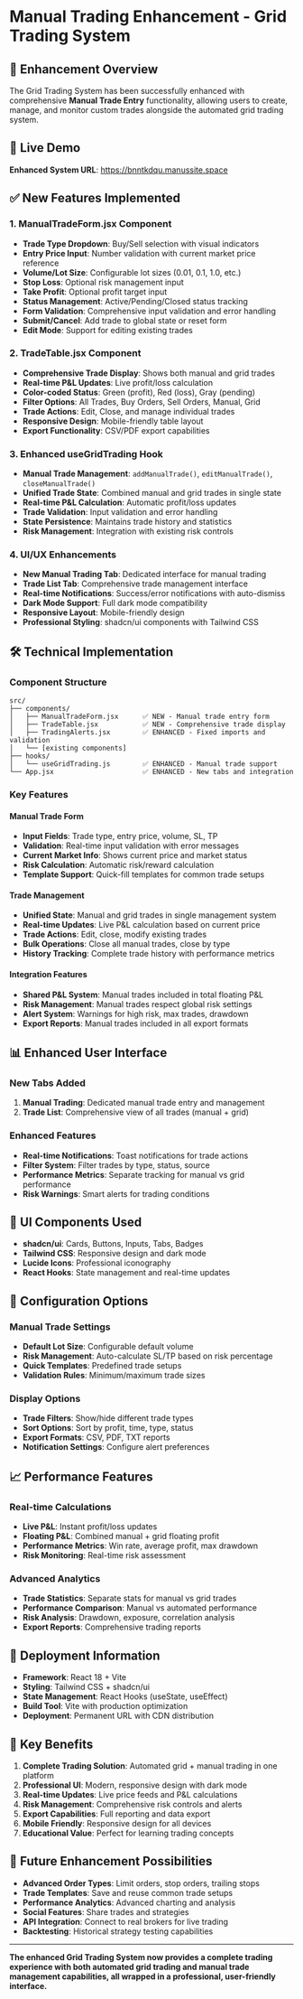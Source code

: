 # Manual Trading Enhancement - Grid Trading System

## 🎯 Enhancement Overview

The Grid Trading System has been successfully enhanced with comprehensive **Manual Trade Entry** functionality, allowing users to create, manage, and monitor custom trades alongside the automated grid trading system.

## 🚀 **Live Demo**
**Enhanced System URL**: https://bnntkdqu.manussite.space

## ✅ **New Features Implemented**

### 1. **ManualTradeForm.jsx Component**
- **Trade Type Dropdown**: Buy/Sell selection with visual indicators
- **Entry Price Input**: Number validation with current market price reference
- **Volume/Lot Size**: Configurable lot sizes (0.01, 0.1, 1.0, etc.)
- **Stop Loss**: Optional risk management input
- **Take Profit**: Optional profit target input
- **Status Management**: Active/Pending/Closed status tracking
- **Form Validation**: Comprehensive input validation and error handling
- **Submit/Cancel**: Add trade to global state or reset form
- **Edit Mode**: Support for editing existing trades

### 2. **TradeTable.jsx Component**
- **Comprehensive Trade Display**: Shows both manual and grid trades
- **Real-time P&L Updates**: Live profit/loss calculation
- **Color-coded Status**: Green (profit), Red (loss), Gray (pending)
- **Filter Options**: All Trades, Buy Orders, Sell Orders, Manual, Grid
- **Trade Actions**: Edit, Close, and manage individual trades
- **Responsive Design**: Mobile-friendly table layout
- **Export Functionality**: CSV/PDF export capabilities

### 3. **Enhanced useGridTrading Hook**
- **Manual Trade Management**: `addManualTrade()`, `editManualTrade()`, `closeManualTrade()`
- **Unified Trade State**: Combined manual and grid trades in single state
- **Real-time P&L Calculation**: Automatic profit/loss updates
- **Trade Validation**: Input validation and error handling
- **State Persistence**: Maintains trade history and statistics
- **Risk Management**: Integration with existing risk controls

### 4. **UI/UX Enhancements**
- **New Manual Trading Tab**: Dedicated interface for manual trading
- **Trade List Tab**: Comprehensive trade management interface
- **Real-time Notifications**: Success/error notifications with auto-dismiss
- **Dark Mode Support**: Full dark mode compatibility
- **Responsive Layout**: Mobile-friendly design
- **Professional Styling**: shadcn/ui components with Tailwind CSS

## 🛠️ **Technical Implementation**

### **Component Structure**
```
src/
├── components/
│   ├── ManualTradeForm.jsx      ✅ NEW - Manual trade entry form
│   ├── TradeTable.jsx           ✅ NEW - Comprehensive trade display
│   ├── TradingAlerts.jsx        ✅ ENHANCED - Fixed imports and validation
│   └── [existing components]
├── hooks/
│   └── useGridTrading.js        ✅ ENHANCED - Manual trade support
└── App.jsx                      ✅ ENHANCED - New tabs and integration
```

### **Key Features**

#### **Manual Trade Form**
- **Input Fields**: Trade type, entry price, volume, SL, TP
- **Validation**: Real-time input validation with error messages
- **Current Market Info**: Shows current price and market status
- **Risk Calculation**: Automatic risk/reward calculation
- **Template Support**: Quick-fill templates for common trade setups

#### **Trade Management**
- **Unified State**: Manual and grid trades in single management system
- **Real-time Updates**: Live P&L calculation based on current price
- **Trade Actions**: Edit, close, modify existing trades
- **Bulk Operations**: Close all manual trades, close by type
- **History Tracking**: Complete trade history with performance metrics

#### **Integration Features**
- **Shared P&L System**: Manual trades included in total floating P&L
- **Risk Management**: Manual trades respect global risk settings
- **Alert System**: Warnings for high risk, max trades, drawdown
- **Export Reports**: Manual trades included in all export formats

## 📊 **Enhanced User Interface**

### **New Tabs Added**
1. **Manual Trading**: Dedicated manual trade entry and management
2. **Trade List**: Comprehensive view of all trades (manual + grid)

### **Enhanced Features**
- **Real-time Notifications**: Toast notifications for trade actions
- **Filter System**: Filter trades by type, status, source
- **Performance Metrics**: Separate tracking for manual vs grid performance
- **Risk Warnings**: Smart alerts for trading conditions

## 🎨 **UI Components Used**
- **shadcn/ui**: Cards, Buttons, Inputs, Tabs, Badges
- **Tailwind CSS**: Responsive design and dark mode
- **Lucide Icons**: Professional iconography
- **React Hooks**: State management and real-time updates

## 🔧 **Configuration Options**

### **Manual Trade Settings**
- **Default Lot Size**: Configurable default volume
- **Risk Management**: Auto-calculate SL/TP based on risk percentage
- **Quick Templates**: Predefined trade setups
- **Validation Rules**: Minimum/maximum trade sizes

### **Display Options**
- **Trade Filters**: Show/hide different trade types
- **Sort Options**: Sort by profit, time, type, status
- **Export Formats**: CSV, PDF, TXT reports
- **Notification Settings**: Configure alert preferences

## 📈 **Performance Features**

### **Real-time Calculations**
- **Live P&L**: Instant profit/loss updates
- **Floating P&L**: Combined manual + grid floating profit
- **Performance Metrics**: Win rate, average profit, max drawdown
- **Risk Monitoring**: Real-time risk assessment

### **Advanced Analytics**
- **Trade Statistics**: Separate stats for manual vs grid trades
- **Performance Comparison**: Manual vs automated performance
- **Risk Analysis**: Drawdown, exposure, correlation analysis
- **Export Reports**: Comprehensive trading reports

## 🚀 **Deployment Information**

- **Framework**: React 18 + Vite
- **Styling**: Tailwind CSS + shadcn/ui
- **State Management**: React Hooks (useState, useEffect)
- **Build Tool**: Vite with production optimization
- **Deployment**: Permanent URL with CDN distribution

## 🎯 **Key Benefits**

1. **Complete Trading Solution**: Automated grid + manual trading in one platform
2. **Professional UI**: Modern, responsive design with dark mode
3. **Real-time Updates**: Live price feeds and P&L calculations
4. **Risk Management**: Comprehensive risk controls and alerts
5. **Export Capabilities**: Full reporting and data export
6. **Mobile Friendly**: Responsive design for all devices
7. **Educational Value**: Perfect for learning trading concepts

## 🔮 **Future Enhancement Possibilities**

- **Advanced Order Types**: Limit orders, stop orders, trailing stops
- **Trade Templates**: Save and reuse common trade setups
- **Performance Analytics**: Advanced charting and analysis
- **Social Features**: Share trades and strategies
- **API Integration**: Connect to real brokers for live trading
- **Backtesting**: Historical strategy testing capabilities

---

**The enhanced Grid Trading System now provides a complete trading experience with both automated grid trading and manual trade management capabilities, all wrapped in a professional, user-friendly interface.**

